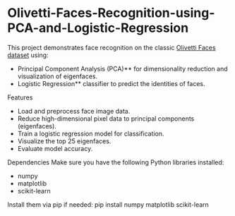 # Olivetti-Faces-Recognition-using-PCA-and-Logistic-Regression
This project demonstrates face recognition on the classic [Olivetti Faces dataset](https://scikit-learn.org/stable/datasets/real_world.html#olivetti-faces) using:

- Principal Component Analysis (PCA)** for dimensionality reduction and visualization of eigenfaces.
- Logistic Regression** classifier to predict the identities of faces.

 Features
- Load and preprocess face image data.
- Reduce high-dimensional pixel data to principal components (eigenfaces).
- Train a logistic regression model for classification.
- Visualize the top 25 eigenfaces.
- Evaluate model accuracy.

 Dependencies
Make sure you have the following Python libraries installed:
- numpy
- matplotlib
- scikit-learn

Install them via pip if needed:
pip install numpy matplotlib scikit-learn
